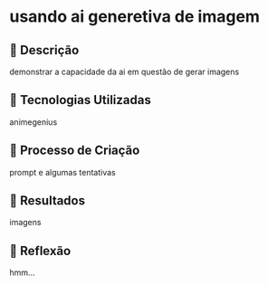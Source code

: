 
# usando ai generetiva de imagem

## 📒 Descrição
demonstrar a capacidade da ai em questão de gerar imagens

## 🤖 Tecnologias Utilizadas
animegenius

## 🧐 Processo de Criação
prompt e algumas tentativas

## 🚀 Resultados
imagens 

## 💭 Reflexão
hmm...


